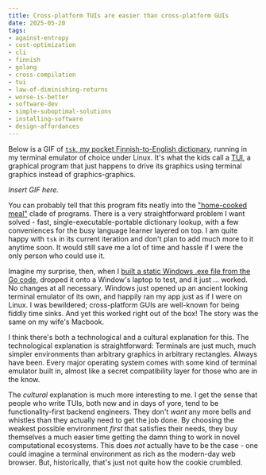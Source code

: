 ```yaml
---
title: Cross-platform TUIs are easier than cross-platform GUIs
date: 2025-05-20
tags: 
- against-entropy
- cost-optimization
- cli
- finnish
- golang
- cross-compilation
- tui
- law-of-diminishing-returns
- worse-is-better
- software-dev
- simple-suboptimal-solutions
- installing-software
- design-affordances
---
```


Below is a GIF of
[`tsk`, my pocket Finnish-to-English dictionary](https://github.com/hiAndrewQuinn/tsk),
running in my terminal emulator of choice under Linux.
It's what the kids call a
[TUI](https://github.com/rothgar/awesome-tuis),
a graphical program that just happens to drive its graphics
using terminal graphics instead of graphics-graphics.

*Insert GIF here.*

You can probably tell that this program fits neatly into the
["home-cooked meal"](https://bradfrost.com/blog/link/an-app-can-be-a-home-cooked-meal/)
clade of programs. There is a very straightforward problem I want solved -
fast, single-executable-portable dictionary lookup, with a few conveniences
for the busy language learner layered on top. I am quite happy with `tsk` in
its current iteration and don't plan to add much more to it anytime soon.
It would still save me a lot of time and hassle if I were the only person who
could use it.

Imagine my surprise, then, when I 
[built a static Windows .exe file from the Go code](https://ref.coddy.tech/go/go-cross-compilation),
dropped it onto a Window's laptop to test, and it just ... worked. No changes
at all necessary. Windows just opened up an ancient looking terminal emulator
of its own, and happily ran my app just as if I were on Linux. I was bewildered;
cross-platform GUIs are well-known for being fiddly time sinks. And yet this
worked right out of the box! The story was the same on my wife's Macbook.

I think there's both a technological and a cultural explanation for this. The
technological explanation is straightforward: Terminals are just much, much
simpler environments than arbitrary graphics in arbitrary rectangles. Always
have been. Every major operating system comes with some kind of terminal
emulator built in, almost like a secret compatibility layer for those who are
in the know.

The *cultural* explanation is much more interesting to me. I get the
sense that people who write TUIs, both now and in days of
yore, tend to be functionality-first backend engineers. They don't *want* any
more bells and whistles than they actually need to get the job done. By choosing
the weakest possible environment *first* that satisfies their needs, they buy
themselves a much easier time getting the damn thing to work in novel 
computational ecosystems. This does *not* actually have to be the case - one
could imagine a terminal environment as rich as the modern-day web browser.
But, historically, that's just not quite how the cookie crumbled.
